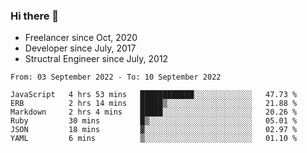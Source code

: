 ### Hi there 👋

- Freelancer since Oct, 2020
- Developer since July, 2017
- Structral Engineer since July, 2012

<!--START_SECTION:waka-->

```text
From: 03 September 2022 - To: 10 September 2022

JavaScript   4 hrs 53 mins   ████████████░░░░░░░░░░░░░   47.73 %
ERB          2 hrs 14 mins   █████▒░░░░░░░░░░░░░░░░░░░   21.88 %
Markdown     2 hrs 4 mins    █████░░░░░░░░░░░░░░░░░░░░   20.26 %
Ruby         30 mins         █▒░░░░░░░░░░░░░░░░░░░░░░░   05.01 %
JSON         18 mins         ▓░░░░░░░░░░░░░░░░░░░░░░░░   02.97 %
YAML         6 mins          ▒░░░░░░░░░░░░░░░░░░░░░░░░   01.10 %
```

<!--END_SECTION:waka-->
